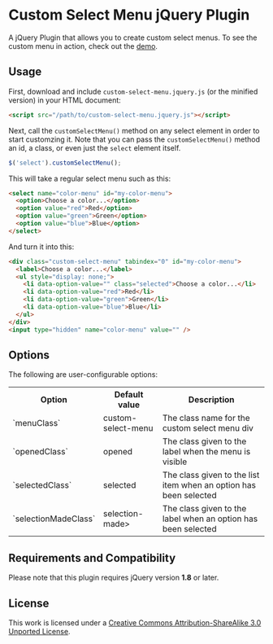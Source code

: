 # Custom Select Menu jQuery Plugin

A jQuery Plugin that allows you to create custom select menus. To see the custom menu in action, check out the [demo](http://derekpcollins.com/jquery-custom-select-menu/).

## Usage

First, download and include `custom-select-menu.jquery.js` (or the minified version) in your HTML document:

```html
<script src="/path/to/custom-select-menu.jquery.js"></script>
```

Next, call the `customSelectMenu()` method on any select element in order to start customzing it. Note that you can pass the `customSelectMenu()` method an id, a class, or even just the `select` element itself.

```javascript
$('select').customSelectMenu();
```

This will take a regular select menu such as this:

```html
<select name="color-menu" id="my-color-menu">
  <option>Choose a color...</option>
  <option value="red">Red</option>
  <option value="green">Green</option>
  <option value="blue">Blue</option>
</select>
```

And turn it into this:

```html
<div class="custom-select-menu" tabindex="0" id="my-color-menu">
  <label>Choose a color...</label>
  <ul style="display: none;">
    <li data-option-value="" class="selected">Choose a color...</li>
    <li data-option-value="red">Red</li>
    <li data-option-value="green">Green</li>
    <li data-option-value="blue">Blue</li>
  </ul>
</div>
<input type="hidden" name="color-menu" value="" />
```

## Options

The following are user-configurable options:

<table>
  <tr>
    <th>Option</th>
    <th>Default value</th>
    <th>Description</th>
  </tr>
  <tr>
    <td>`menuClass`</td>
    <td>custom-select-menu</td>
    <td>The class name for the custom select menu div</td>
  </tr>
  <tr>
    <td>`openedClass`</td>
    <td>opened</td>
    <td>The class given to the label when the menu is visible</td>
  </tr>
  <tr>
    <td>`selectedClass`</td>
    <td>selected</td>
    <td>The class given to the list item when an option has been selected</td>
  </tr>
  <tr>
    <td>`selectionMadeClass`</td>
    <td>selection-made></td>
    <td>The class given to the label when an option has been selected</td>
  </tr>
</table>

## Requirements and Compatibility

Please note that this plugin requires jQuery version **1.8** or later.

## License

This work is licensed under a [Creative Commons Attribution-ShareAlike 3.0 Unported License](http://creativecommons.org/licenses/by-sa/3.0/).